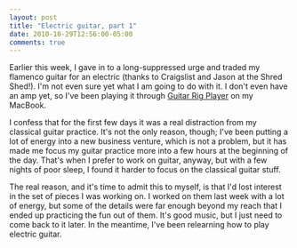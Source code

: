 ```yaml
---
layout: post
title: "Electric guitar, part 1"
date: 2010-10-29T12:56:00-05:00
comments: true
---
```


Earlier this week, I gave in to a long-suppressed urge and traded my flamenco guitar for an electric (thanks to Craigslist and Jason at the Shred Shed!). I'm not even sure yet what I am going to do with it. I don't even have an amp yet, so I've been playing it through <a href="http://www.native-instruments.com/en/products/producer/guitar-rig-4-player/">Guitar Rig Player</a> on my MacBook.

I confess that for the first few days it was a real distraction from my classical guitar practice. It's not the only reason, though; I've been putting a lot of energy into a new business venture, which is not a problem, but it has made me focus my guitar practice more into a few hours at the beginning of the day. That's when I prefer to work on guitar, anyway, but with a few nights of poor sleep, I found it harder to focus on the classical guitar stuff.

The real reason, and it's time to admit this to myself, is that I'd lost interest in the set of pieces I was working on. I worked on them last week with a lot of energy, but some of the details were far enough beyond my reach that I ended up practicing the fun out of them. It's good music, but I just need to come back to it later. In the meantime, I've been relearning how to play electric guitar.

